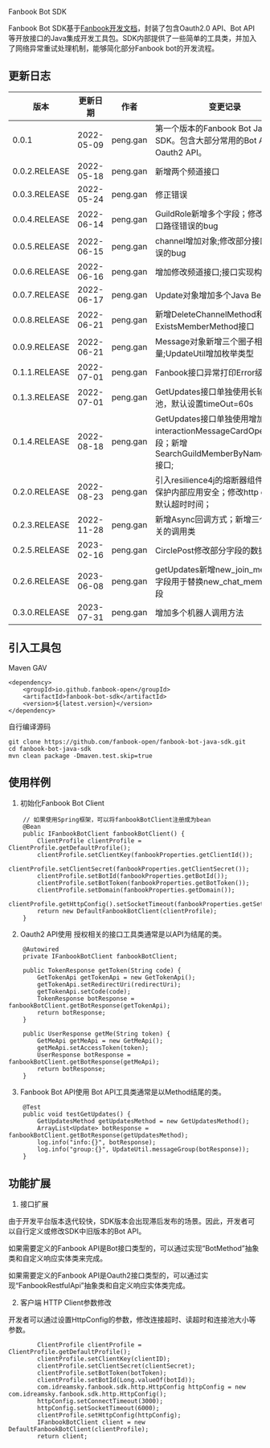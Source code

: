 Fanbook Bot SDK

Fanbook Bot SDK基于[Fanbook开发文档](https://open.fanbook.mobi/document/manage/doc/)，封装了包含Oauth2.0 API、Bot API等开放接口的Java集成开发工具包。SDK内部提供了一些简单的工具类，并加入了网络异常重试处理机制，能够简化部分Fanbook bot的开发流程。



## 更新日志

| 版本  | 更新日期 | 作者  | 变更记录 |
| --- | --- | --- | --- |
| 0.0.1 | 2022-05-09 | peng.gan | 第一个版本的Fanbook Bot Java SDK。包含大部分常用的Bot API和Oauth2 API。 |
| 0.0.2.RELEASE | 2022-05-18 | peng.gan | 新增两个频道接口 |
| 0.0.3.RELEASE | 2022-05-24 | peng.gan | 修正错误 |
| 0.0.4.RELEASE | 2022-06-14 | peng.gan | GuildRole新增多个字段；修改部分接口路径错误的bug |
| 0.0.5.RELEASE | 2022-06-15 | peng.gan | channel增加对象;修改部分接口路径错误的bug |
| 0.0.6.RELEASE | 2022-06-16 | peng.gan | 增加修改频道接口;接口实现构造模式 |
| 0.0.7.RELEASE | 2022-06-17 | peng.gan | Update对象增加多个Java Bean |
| 0.0.8.RELEASE | 2022-06-21 | peng.gan | 新增DeleteChannelMethod和ExistsMemberMethod接口 |
| 0.0.9.RELEASE | 2022-06-21 | peng.gan | Message对象新增三个圈子相关变量;UpdateUtil增加枚举类型 |
| 0.1.1.RELEASE | 2022-07-01 | peng.gan | Fanbook接口异常打印Error级别日志 |
| 0.1.3.RELEASE | 2022-07-01 | peng.gan | GetUpdates接口单独使用长轮询线程池，默认设置timeOut=60s |
| 0.1.4.RELEASE | 2022-08-18 | peng.gan | GetUpdates接口单独使用增加interactionMessageCardOperation字段；新增SearchGuildMemberByNameMethod接口; |
| 0.2.0.RELEASE | 2022-08-23 | peng.gan | 引入resilience4j的熔断器组件，用于保护内部应用安全；修改http config的默认超时时间；|
| 0.2.3.RELEASE | 2022-11-28 | peng.gan | 新增Async回调方式；新增三个卡片相关的调用类|
| 0.2.5.RELEASE | 2023-02-16 | peng.gan | CirclePost修改部分字段的数据类型|
| 0.2.6.RELEASE | 2023-06-08 | peng.gan | getUpdates新增new_join_members字段用于替换new_chat_members字段|
| 0.3.0.RELEASE | 2023-07-31 | peng.gan | 增加多个机器人调用方法|

## 引入工具包

Maven GAV
```
<dependency>
    <groupId>io.github.fanbook-open</groupId>
    <artifactId>fanbook-bot-sdk</artifactId>
    <version>${latest.version}</version>
</dependency>
```

自行编译源码

```
git clone https://github.com/fanbook-open/fanbook-bot-java-sdk.git
cd fanbook-bot-java-sdk
mvn clean package -Dmaven.test.skip=true
```

## 使用样例

1. 初始化Fanbook Bot Client

```
    // 如果使用Spring框架，可以将fanbookBotClient注册成为bean
    @Bean
    public IFanbookBotClient fanbookBotClient() {
        ClientProfile clientProfile = ClientProfile.getDefaultProfile();
        clientProfile.setClientKey(fanbookProperties.getClientId());
        clientProfile.setClientSecret(fanbookProperties.getClientSecret());
        clientProfile.setBotId(fanbookProperties.getBotId());
        clientProfile.setBotToken(fanbookProperties.getBotToken());
        clientProfile.setDomain(fanbookProperties.getDomain());
        clientProfile.getHttpConfig().setSocketTimeout(fanbookProperties.getSetSocketTimeout());
        return new DefaultFanbookBotClient(clientProfile);
    }
```

2. Oauth2 API使用
   授权相关的接口工具类通常是以API为结尾的类。

```
    @Autowired
    private IFanbookBotClient fanbookBotClient;

    public TokenResponse getToken(String code) {
        GetTokenApi getTokenApi = new GetTokenApi();
        getTokenApi.setRedirectUri(redirectUri);
        getTokenApi.setCode(code);
        TokenResponse botResponse = fanbookBotClient.getBotResponse(getTokenApi);
        return botResponse;
    }

    public UserResponse getMe(String token) {
        GetMeApi getMeApi = new GetMeApi();
        getMeApi.setAccessToken(token);
        UserResponse botResponse = fanbookBotClient.getBotResponse(getMeApi);
        return botResponse;
    }
```

3. Fanbook Bot API使用
   Bot API工具类通常是以Method结尾的类。

```
    @Test
    public void testGetUpdates() {
        GetUpdatesMethod getUpdatesMethod = new GetUpdatesMethod();
        ArrayList<Update> botResponse = fanbookBotClient.getBotResponse(getUpdatesMethod);
        log.info("info:{}", botResponse);
        log.info("group:{}", UpdateUtil.messageGroup(botResponse));
    }
```

##

## 功能扩展

1. 接口扩展

由于开发平台版本迭代较快，SDK版本会出现滞后发布的场景。因此，开发者可以自行定义或修改SDK中旧版本的Bot API。

如果需要定义的Fanbook API是Bot接口类型的，可以通过实现“BotMethod”抽象类和自定义响应实体类来完成。

如果需要定义的Fanbook API是Oauth2接口类型的，可以通过实现“FanbookRestfulApi”抽象类和自定义响应实体类完成。

2. 客户端 HTTP Client参数修改

开发者可以通过设置HttpConfig的参数，修改连接超时、读超时和连接池大小等参数。

```
        ClientProfile clientProfile = ClientProfile.getDefaultProfile();
        clientProfile.setClientKey(clientID);
        clientProfile.setClientSecret(clientSecret);
        clientProfile.setBotToken(botToken);
        clientProfile.setBotId(Long.valueOf(botId));
        com.idreamsky.fanbook.sdk.http.HttpConfig httpConfig = new com.idreamsky.fanbook.sdk.http.HttpConfig();
        httpConfig.setConnectTimeout(3000);
        httpConfig.setSocketTimeout(6000);
        clientProfile.setHttpConfig(httpConfig);
        IFanbookBotClient client = new DefaultFanbookBotClient(clientProfile);
        return client;
```
